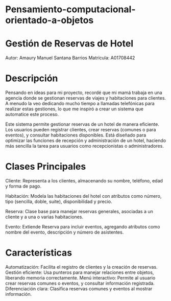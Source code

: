 # Pensamiento-computacional-orientado-a-objetos


# Gestión de Reservas de Hotel
Autor: Amaury Manuel Santana Barrios
Matrícula: A01708442

# Descripción
Pensando en ideas para mi proyecto, recordé que mi mamá trabaja en una agencia donde se gestionan reservas de viajes y habitaciones para clientes. A menudo la veo dedicando mucho tiempo a llamadas telefónicas para realizar estas gestiones, lo que me inspiró a crear un sistema que automatice este proceso.

Este sistema permite gestionar reservas de un hotel de manera eficiente. Los usuarios pueden registrar clientes, crear reservas (comunes o para eventos), y consultar habitaciones disponibles. Está diseñado para optimizar las funciones de recepción y administración de un hotel, haciendo más sencilla la tarea para usuarios como recepcionistas o administradores.

# Clases Principales
Cliente:
Representa a los clientes, almacenando su nombre, teléfono, edad y forma de pago.

Habitación:
Modela las habitaciones del hotel con atributos como número, tipo (sencilla, doble, suite), disponibilidad y precio.

Reserva:
Clase base para manejar reservas generales, asociadas a un cliente y a una o varias habitaciones.

Evento:
Extiende Reserva para incluir eventos, agregando atributos como nombre del evento, descripción y número de asistentes.

# Características
Automatización: Facilita el registro de clientes y la creación de reservas.
Gestión eficiente: Usa punteros para manejar relaciones entre objetos, liberando memoria correctamente.
Menú interactivo: Permite al usuario crear reservas comunes o eventos, y consultar información registrada.
Diferenciación clara: Clasifica reservas comunes y eventos al mostrar información.

